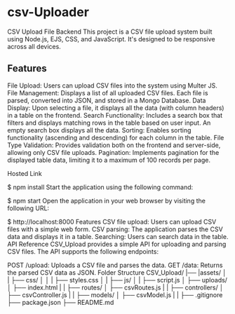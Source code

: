 # csv-Uploader
CSV Upload File Backend
This project is a CSV file upload system built using Node.js, EJS, CSS, and JavaScript. It's designed to be responsive across all devices.

## Features
File Upload: Users can upload CSV files into the system using Multer JS. File Management: Displays a list of all uploaded CSV files. Each file is parsed, converted into JSON, and stored in a Mongo Database. Data Display: Upon selecting a file, it displays all the data (with column headers) in a table on the frontend. Search Functionality: Includes a search box that filters and displays matching rows in the table based on user input. An empty search box displays all the data. Sorting: Enables sorting functionality (ascending and descending) for each column in the table. File Type Validation: Provides validation both on the frontend and server-side, allowing only CSV file uploads. Pagination: Implements pagination for the displayed table data, limiting it to a maximum of 100 records per page.

Hosted Link 

$ npm install 
Start the application using the following command:

$ npm start 
Open the application in your web browser by visiting the following URL:

$ http://localhost:8000 
Features
CSV file upload: Users can upload CSV files with a simple web form.
CSV parsing: The application parses the CSV data and displays it in a table.
Searching: Users can search data in the table.
API Reference
CSV_Upload provides a simple API for uploading and parsing CSV files. The API supports the following endpoints:

POST /upload: Uploads a CSV file and parses the data.
GET /data: Returns the parsed CSV data as JSON.
Folder Structure
CSV_Upload/
|── |assets/
│   |      ├── css/
│   │      |     ├── styles.css
│   |      ├── js/
│   |            ├── script.js
│   ├── uploads/
│   ├── index.html
|   |
├── routes/
│   ├── csvRoutes.js
|   |
├── controllers/
│   ├── csvController.js
|   |
├── models/
│   ├── csvModel.js
|   |
├── .gitignore
├── package.json
├── README.md
